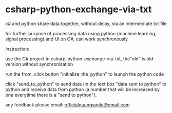 # csharp-python-exchange-via-txt
c# and python share data together, without delay, via an intermediate txt file

for further purpose of processing data using python (machine learning, signal processing) and UI on C#, can work synchronously 


Instruction:

use the C# project in csharp-python-exchange-via-txt, the"old" is old version without synchronization

run the from, click button "initialize_the_python" to launch the python code

click "send_to_python" to send data (in the text box "data sent to python" to python and receive data from python (a number that will be increased by one everytime there is a "send to python").

any feedback please email: officialquangsonle@gmail.com
